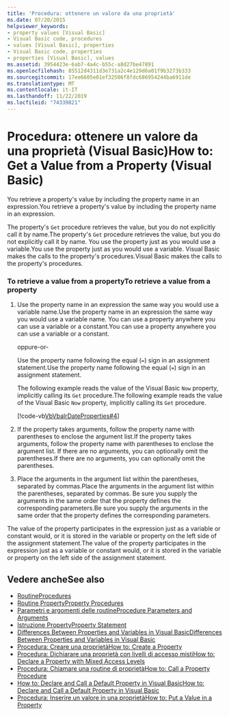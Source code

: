 ```yaml
---
title: 'Procedura: ottenere un valore da una proprietà'
ms.date: 07/20/2015
helpviewer_keywords:
- property values [Visual Basic]
- Visual Basic code, procedures
- values [Visual Basic], properties
- Visual Basic code, properties
- properties [Visual Basic], values
ms.assetid: 3954423e-6ab7-4a4c-b55c-a8d27be47891
ms.openlocfilehash: 85512d4311d3e731a2c4e129d6a01f9b3273b333
ms.sourcegitcommit: 17ee6605e01ef32506f8fdc686954244ba6911de
ms.translationtype: MT
ms.contentlocale: it-IT
ms.lasthandoff: 11/22/2019
ms.locfileid: "74339821"
---
```

# <a name="how-to-get-a-value-from-a-property-visual-basic"></a><span data-ttu-id="9b0d3-102">Procedura: ottenere un valore da una proprietà (Visual Basic)</span><span class="sxs-lookup"><span data-stu-id="9b0d3-102">How to: Get a Value from a Property (Visual Basic)</span></span>
<span data-ttu-id="9b0d3-103">You retrieve a property's value by including the property name in an expression.</span><span class="sxs-lookup"><span data-stu-id="9b0d3-103">You retrieve a property's value by including the property name in an expression.</span></span>  
  
 <span data-ttu-id="9b0d3-104">The property's `Get` procedure retrieves the value, but you do not explicitly call it by name.</span><span class="sxs-lookup"><span data-stu-id="9b0d3-104">The property's `Get` procedure retrieves the value, but you do not explicitly call it by name.</span></span> <span data-ttu-id="9b0d3-105">You use the property just as you would use a variable.</span><span class="sxs-lookup"><span data-stu-id="9b0d3-105">You use the property just as you would use a variable.</span></span> <span data-ttu-id="9b0d3-106">Visual Basic makes the calls to the property's procedures.</span><span class="sxs-lookup"><span data-stu-id="9b0d3-106">Visual Basic makes the calls to the property's procedures.</span></span>  
  
### <a name="to-retrieve-a-value-from-a-property"></a><span data-ttu-id="9b0d3-107">To retrieve a value from a property</span><span class="sxs-lookup"><span data-stu-id="9b0d3-107">To retrieve a value from a property</span></span>  
  
1. <span data-ttu-id="9b0d3-108">Use the property name in an expression the same way you would use a variable name.</span><span class="sxs-lookup"><span data-stu-id="9b0d3-108">Use the property name in an expression the same way you would use a variable name.</span></span> <span data-ttu-id="9b0d3-109">You can use a property anywhere you can use a variable or a constant.</span><span class="sxs-lookup"><span data-stu-id="9b0d3-109">You can use a property anywhere you can use a variable or a constant.</span></span>  
  
     <span data-ttu-id="9b0d3-110">oppure</span><span class="sxs-lookup"><span data-stu-id="9b0d3-110">-or-</span></span>  
  
     <span data-ttu-id="9b0d3-111">Use the property name following the equal (`=`) sign in an assignment statement.</span><span class="sxs-lookup"><span data-stu-id="9b0d3-111">Use the property name following the equal (`=`) sign in an assignment statement.</span></span>  
  
     <span data-ttu-id="9b0d3-112">The following example reads the value of the Visual Basic `Now` property, implicitly calling its `Get` procedure.</span><span class="sxs-lookup"><span data-stu-id="9b0d3-112">The following example reads the value of the Visual Basic `Now` property, implicitly calling its `Get` procedure.</span></span>  
  
     [!code-vb[VbVbalrDateProperties#4](~/samples/snippets/visualbasic/VS_Snippets_VBCSharp/VbVbalrDateProperties/VB/Module1.vb#4)]  
  
2. <span data-ttu-id="9b0d3-113">If the property takes arguments, follow the property name with parentheses to enclose the argument list.</span><span class="sxs-lookup"><span data-stu-id="9b0d3-113">If the property takes arguments, follow the property name with parentheses to enclose the argument list.</span></span> <span data-ttu-id="9b0d3-114">If there are no arguments, you can optionally omit the parentheses.</span><span class="sxs-lookup"><span data-stu-id="9b0d3-114">If there are no arguments, you can optionally omit the parentheses.</span></span>  
  
3. <span data-ttu-id="9b0d3-115">Place the arguments in the argument list within the parentheses, separated by commas.</span><span class="sxs-lookup"><span data-stu-id="9b0d3-115">Place the arguments in the argument list within the parentheses, separated by commas.</span></span> <span data-ttu-id="9b0d3-116">Be sure you supply the arguments in the same order that the property defines the corresponding parameters.</span><span class="sxs-lookup"><span data-stu-id="9b0d3-116">Be sure you supply the arguments in the same order that the property defines the corresponding parameters.</span></span>  
  
 <span data-ttu-id="9b0d3-117">The value of the property participates in the expression just as a variable or constant would, or it is stored in the variable or property on the left side of the assignment statement.</span><span class="sxs-lookup"><span data-stu-id="9b0d3-117">The value of the property participates in the expression just as a variable or constant would, or it is stored in the variable or property on the left side of the assignment statement.</span></span>  
  
## <a name="see-also"></a><span data-ttu-id="9b0d3-118">Vedere anche</span><span class="sxs-lookup"><span data-stu-id="9b0d3-118">See also</span></span>

- [<span data-ttu-id="9b0d3-119">Routine</span><span class="sxs-lookup"><span data-stu-id="9b0d3-119">Procedures</span></span>](./index.md)
- [<span data-ttu-id="9b0d3-120">Routine Property</span><span class="sxs-lookup"><span data-stu-id="9b0d3-120">Property Procedures</span></span>](./property-procedures.md)
- [<span data-ttu-id="9b0d3-121">Parametri e argomenti delle routine</span><span class="sxs-lookup"><span data-stu-id="9b0d3-121">Procedure Parameters and Arguments</span></span>](./procedure-parameters-and-arguments.md)
- [<span data-ttu-id="9b0d3-122">Istruzione Property</span><span class="sxs-lookup"><span data-stu-id="9b0d3-122">Property Statement</span></span>](../../../../visual-basic/language-reference/statements/property-statement.md)
- [<span data-ttu-id="9b0d3-123">Differences Between Properties and Variables in Visual Basic</span><span class="sxs-lookup"><span data-stu-id="9b0d3-123">Differences Between Properties and Variables in Visual Basic</span></span>](./differences-between-properties-and-variables.md)
- [<span data-ttu-id="9b0d3-124">Procedura: Creare una proprietà</span><span class="sxs-lookup"><span data-stu-id="9b0d3-124">How to: Create a Property</span></span>](./how-to-create-a-property.md)
- [<span data-ttu-id="9b0d3-125">Procedura: Dichiarare una proprietà con livelli di accesso misti</span><span class="sxs-lookup"><span data-stu-id="9b0d3-125">How to: Declare a Property with Mixed Access Levels</span></span>](./how-to-declare-a-property-with-mixed-access-levels.md)
- [<span data-ttu-id="9b0d3-126">Procedura: Chiamare una routine di proprietà</span><span class="sxs-lookup"><span data-stu-id="9b0d3-126">How to: Call a Property Procedure</span></span>](./how-to-call-a-property-procedure.md)
- [<span data-ttu-id="9b0d3-127">How to: Declare and Call a Default Property in Visual Basic</span><span class="sxs-lookup"><span data-stu-id="9b0d3-127">How to: Declare and Call a Default Property in Visual Basic</span></span>](./how-to-declare-and-call-a-default-property.md)
- [<span data-ttu-id="9b0d3-128">Procedura: Inserire un valore in una proprietà</span><span class="sxs-lookup"><span data-stu-id="9b0d3-128">How to: Put a Value in a Property</span></span>](./how-to-put-a-value-in-a-property.md)
